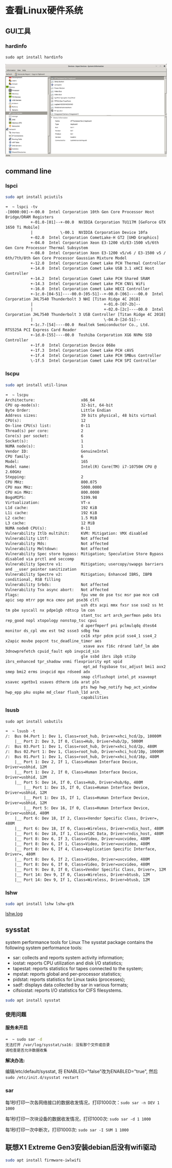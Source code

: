 # 查看Linux硬件系统

## GUI工具


### hardinfo

```
sudo apt install hardinfo
```

![](assets/hardinfo.png)



## command line

### lspci

```bash
sudo apt install pciutils
```

```
➜  ~ lspci -tv
-[0000:00]-+-00.0  Intel Corporation 10th Gen Core Processor Host Bridge/DRAM Registers
           +-01.0-[01]--+-00.0  NVIDIA Corporation TU117M [GeForce GTX 1650 Ti Mobile]
           |            \-00.1  NVIDIA Corporation Device 10fa
           +-02.0  Intel Corporation CometLake-H GT2 [UHD Graphics]
           +-04.0  Intel Corporation Xeon E3-1200 v5/E3-1500 v5/6th Gen Core Processor Thermal Subsystem
           +-08.0  Intel Corporation Xeon E3-1200 v5/v6 / E3-1500 v5 / 6th/7th/8th Gen Core Processor Gaussian Mixture Model
           +-12.0  Intel Corporation Comet Lake PCH Thermal Controller
           +-14.0  Intel Corporation Comet Lake USB 3.1 xHCI Host Controller
           +-14.2  Intel Corporation Comet Lake PCH Shared SRAM
           +-14.3  Intel Corporation Comet Lake PCH CNVi WiFi
           +-16.0  Intel Corporation Comet Lake HECI Controller
           +-1c.0-[04-51]----00.0-[05-51]--+-00.0-[06]----00.0  Intel Corporation JHL7540 Thunderbolt 3 NHI [Titan Ridge 4C 2018]
           |                               +-01.0-[07-2b]--
           |                               +-02.0-[2c]----00.0  Intel Corporation JHL7540 Thunderbolt 3 USB Controller [Titan Ridge 4C 2018]
           |                               \-04.0-[2d-51]--
           +-1c.7-[54]----00.0  Realtek Semiconductor Co., Ltd. RTS525A PCI Express Card Reader
           +-1d.0-[55]----00.0  Toshiba Corporation XG6 NVMe SSD Controller
           +-1f.0  Intel Corporation Device 068e
           +-1f.3  Intel Corporation Comet Lake PCH cAVS
           +-1f.4  Intel Corporation Comet Lake PCH SMBus Controller
           \-1f.5  Intel Corporation Comet Lake PCH SPI Controller

```

### lscpu

```bash
sudo apt install util-linux
```

```
➜  ~ lscpu
Architecture:                    x86_64
CPU op-mode(s):                  32-bit, 64-bit
Byte Order:                      Little Endian
Address sizes:                   39 bits physical, 48 bits virtual
CPU(s):                          12
On-line CPU(s) list:             0-11
Thread(s) per core:              2
Core(s) per socket:              6
Socket(s):                       1
NUMA node(s):                    1
Vendor ID:                       GenuineIntel
CPU family:                      6
Model:                           165
Model name:                      Intel(R) Core(TM) i7-10750H CPU @ 2.60GHz
Stepping:                        2
CPU MHz:                         800.075
CPU max MHz:                     5000.0000
CPU min MHz:                     800.0000
BogoMIPS:                        5199.98
Virtualization:                  VT-x
L1d cache:                       192 KiB
L1i cache:                       192 KiB
L2 cache:                        1.5 MiB
L3 cache:                        12 MiB
NUMA node0 CPU(s):               0-11
Vulnerability Itlb multihit:     KVM: Mitigation: VMX disabled
Vulnerability L1tf:              Not affected
Vulnerability Mds:               Not affected
Vulnerability Meltdown:          Not affected
Vulnerability Spec store bypass: Mitigation; Speculative Store Bypass disabled via prctl and seccomp
Vulnerability Spectre v1:        Mitigation; usercopy/swapgs barriers and __user pointer sanitization
Vulnerability Spectre v2:        Mitigation; Enhanced IBRS, IBPB conditional, RSB filling
Vulnerability Srbds:             Not affected
Vulnerability Tsx async abort:   Not affected
Flags:                           fpu vme de pse tsc msr pae mce cx8 apic sep mtrr pge mca cmov pat pse36 clfl
                                 ush dts acpi mmx fxsr sse sse2 ss ht tm pbe syscall nx pdpe1gb rdtscp lm con
                                 stant_tsc art arch_perfmon pebs bts rep_good nopl xtopology nonstop_tsc cpui
                                 d aperfmperf pni pclmulqdq dtes64 monitor ds_cpl vmx est tm2 ssse3 sdbg fma 
                                 cx16 xtpr pdcm pcid sse4_1 sse4_2 x2apic movbe popcnt tsc_deadline_timer aes
                                  xsave avx f16c rdrand lahf_lm abm 3dnowprefetch cpuid_fault epb invpcid_sin
                                 gle ssbd ibrs ibpb stibp ibrs_enhanced tpr_shadow vnmi flexpriority ept vpid
                                  ept_ad fsgsbase tsc_adjust bmi1 avx2 smep bmi2 erms invpcid mpx rdseed adx 
                                 smap clflushopt intel_pt xsaveopt xsavec xgetbv1 xsaves dtherm ida arat pln 
                                 pts hwp hwp_notify hwp_act_window hwp_epp pku ospke md_clear flush_l1d arch_
                                 capabilities

```


### lsusb

```
sudo apt install usbutils
```

```
➜  ~ lsusb -t    
/:  Bus 04.Port 1: Dev 1, Class=root_hub, Driver=xhci_hcd/2p, 10000M
    |__ Port 2: Dev 3, If 0, Class=Hub, Driver=hub/2p, 5000M
/:  Bus 03.Port 1: Dev 1, Class=root_hub, Driver=xhci_hcd/2p, 480M
/:  Bus 02.Port 1: Dev 1, Class=root_hub, Driver=xhci_hcd/10p, 10000M
/:  Bus 01.Port 1: Dev 1, Class=root_hub, Driver=xhci_hcd/16p, 480M
    |__ Port 1: Dev 2, If 1, Class=Human Interface Device, Driver=usbhid, 12M
    |__ Port 1: Dev 2, If 0, Class=Human Interface Device, Driver=usbhid, 12M
    |__ Port 5: Dev 14, If 0, Class=Hub, Driver=hub/6p, 480M
        |__ Port 1: Dev 15, If 0, Class=Human Interface Device, Driver=usbhid, 12M
        |__ Port 1: Dev 15, If 1, Class=Human Interface Device, Driver=usbhid, 12M
        |__ Port 5: Dev 16, If 0, Class=Human Interface Device, Driver=usbhid, 480M
    |__ Port 6: Dev 18, If 2, Class=Vendor Specific Class, Driver=, 480M
    |__ Port 6: Dev 18, If 0, Class=Wireless, Driver=rndis_host, 480M
    |__ Port 6: Dev 18, If 1, Class=CDC Data, Driver=rndis_host, 480M
    |__ Port 8: Dev 6, If 3, Class=Video, Driver=uvcvideo, 480M
    |__ Port 8: Dev 6, If 1, Class=Video, Driver=uvcvideo, 480M
    |__ Port 8: Dev 6, If 4, Class=Application Specific Interface, Driver=, 480M
    |__ Port 8: Dev 6, If 2, Class=Video, Driver=uvcvideo, 480M
    |__ Port 8: Dev 6, If 0, Class=Video, Driver=uvcvideo, 480M
    |__ Port 9: Dev 8, If 0, Class=Vendor Specific Class, Driver=, 12M
    |__ Port 14: Dev 9, If 0, Class=Wireless, Driver=btusb, 12M
    |__ Port 14: Dev 9, If 1, Class=Wireless, Driver=btusb, 12M

```

### lshw

```bash
sudo apt install lshw lshw-gtk
```
[lshw.log](assets/lshw.log)


## sysstat

system performance tools for Linux
The sysstat package contains the following system performance tools:

 - sar: collects and reports system activity information;
 - iostat: reports CPU utilization and disk I/O statistics;
 - tapestat: reports statistics for tapes connected to the system;
 - mpstat: reports global and per-processor statistics;
 - pidstat: reports statistics for Linux tasks (processes);
 - sadf: displays data collected by sar in various formats;
 - cifsiostat: reports I/O statistics for CIFS filesystems.


 ```bash
 sudo apt install sysstat
 ```

### 使用问题

#### 服务未开启

 ```bash
 ➜  ~ sudo sar -d
无法打开 /var/log/sysstat/sa16: 没有那个文件或目录
请检查是否允许数据收集
```

**解决办法:**


编辑/etc/default/sysstat, 将 ENABLED="false"改为ENABLED="true", 然后`sudo /etc/init.d/sysstat restart`


### sar

每1秒打印一次各网络接口的数据收发情况，打印1000次：`sudo sar -n DEV 1 1000`

每1秒打印一次块设备的数据收发情况，打印1000次: `sudo sar -d 1 1000`

每1秒打印一次中断次，打印1000次: `sudo sar -I SUM 1 1000`



## 联想X1 Extreme Gen3安装debian后没有wifi驱动

```bash
sudo apt install firmware-iwlwifi
```